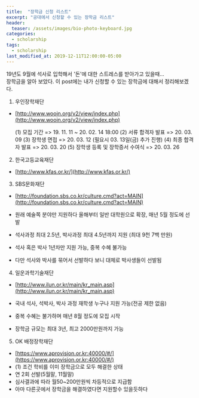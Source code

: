 ```yaml
---
title:  "장학금 신청 리스트"
excerpt: "공대에서 신청할 수 있는 장학금 리스트"
header:
  teaser: /assets/images/bio-photo-keyboard.jpg
categories:
  - scholarship
tags:
  - scholarship
last_modified_at: 2019-12-11T12:00:00-05:00
---
```

19년도 9월에 석사로 입학해서 '돈'에 대한 스트레스를 받아가고 있을때...   
장학금을 알아 보았다.
이 post에는 내가 신청할 수 있는 장학금에 대해서 정리해보겠다.

1. 우인장학재단

- [http://www.wooin.org/v2/view/index.php](http://www.wooin.org/v2/view/index.php)

	(1) 모집 기간
	  => 19. 11. 11 ~ 20. 02. 14 18:00
	(2) 서류 합격자 발표
		=> 20. 03. 09
	(3) 장학생 면접
		=> 20. 03. 12  (필요시 03. 13일(금) 추가 진행)
	(4) 최종 합격자 발표
		=> 20. 03. 20
	(5) 장학생 등록 및 장학증서 수여식
		=> 20. 03. 26

2. 한국고등교육재단
- [http://www.kfas.or.kr/](http://www.kfas.or.kr/)
	 
3. SBS문화재단

- [http://foundation.sbs.co.kr/culture.cmd?act=MAIN](http://foundation.sbs.co.kr/culture.cmd?act=MAIN)

- 원래 예술쪽 분야만 지원하다 올해부터 일반 대학원으로 확장, 매년 5월 정도에 선발

- 석사과정 최대 2.5년, 박사과정 최대 4.5년까지 지원 (최대 9천 7백 만원)

- 석사 혹은 박사 1년차만 지원 가능, 중복 수혜 불가능

- 다만 석사와 박사를 묶어서 선발하다 보니 대체로 박사생들이 선발됨

4. 일운과학기술재단

- [http://www.ilun.or.kr/main/kr_main.asp](http://www.ilun.or.kr/main/kr_main.asp)

- 국내 석사, 석박사, 박사 과정 재학생 누구나 지원 가능(전공 제한 없음)

- 중복 수혜는 불가하며 매년 8월 정도에 모집 시작

- 장학금 규모는 최대 3년, 최고 2000만원까지 가능

5. OK 배정장학재단
- [https://www.aprovision.or.kr:40000/#/](https://www.aprovision.or.kr:40000/#/)
- (1) 조건
 학비를 이미 장학금으로 모두 해결한 상태
- 연 2회 선발(5월말, 11월말)
- 심사결과에 따라 월50~200만원씩 차등적으로 지급함
- 아마 다른곳에서 장학금을 해결하였다면 지원할수 있을듯하다
<!--stackedit_data:
eyJoaXN0b3J5IjpbLTI1MDQ3MDcwMCwtNjk2NjcwMTYxLDM5ND
cyMjAzLC0xMTgyNDc0ODI3XX0=
-->